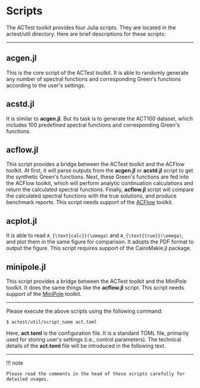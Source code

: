 # Scripts

The ACTest toolkit provides four Julia scripts. They are located in the actest/util directory. Here are brief descriptions for these scripts:

---

## acgen.jl

This is the core script of the ACTest toolkit. It is able to randomly generate any number of spectral functions and corresponding Green's functions according to the user's settings.

## acstd.jl

It is similar to **acgen.jl**. But its task is to generate the ACT100 dataset, which includes 100 predefined spectral functions and corresponding Green's functions.

## acflow.jl

This script provides a bridge between the ACTest toolkit and the ACFlow toolkit. At first, it will parse outputs from the **acgen.jl** or **acstd.jl** script to get the synthetic Green's functions. Next, these Green's functions are fed into the ACFlow toolkit, which will perform analytic continuation calculations and return the calculated spectral functions. Finally, **acflow.jl** script will compare the calculated spectral functions with the true solutions, and produce benchmark reports. This script needs support of the [ACFlow](https://github.com/huangli712/ACFlow) toolkit.

## acplot.jl

It is able to read ``A_{\text{calc}}(\omega)`` and ``A_{\text{true}}(\omega)``, and plot them in the same figure for comparison. It adopts the PDF format to output the figure. This script requires support of the CairoMakie.jl package.

## minipole.jl

This script provides a bridge between the ACTest toolkit and the MiniPole toolkit. It does the same things like the **acflow.jl** script. This script needs support of the [MiniPole](https://github.com/Green-Phys/MiniPole) toolkit.

---

Please execute the above scripts using the following command:

```shell
$ actest/util/script_name act.toml
```

Here, **act.toml** is the configuration file. It is a standard TOML file, primarily used for storing user's settings (i.e., control parameters). The technical details of the **act.toml** file will be introduced in the following text.

---

!!! note

    Please read the comments in the head of these scripts carefully for detailed usages.
